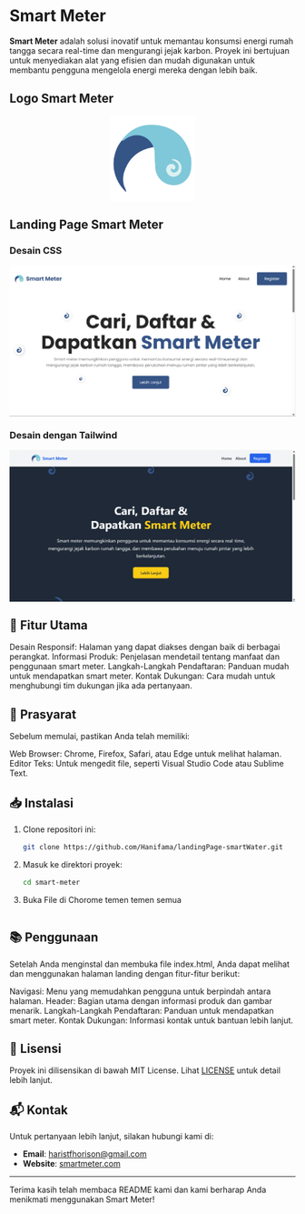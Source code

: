 # **Smart Meter**

**Smart Meter** adalah solusi inovatif untuk memantau konsumsi energi rumah tangga secara real-time dan mengurangi jejak karbon. Proyek ini bertujuan untuk menyediakan alat yang efisien dan mudah digunakan untuk membantu pengguna mengelola energi mereka dengan lebih baik.

## **Logo Smart Meter** 

<img src="./assets/logo.png" alt="Smart Meter Logo" width="150" style="display:block; margin: 0 auto;"/>

## **Landing Page Smart Meter**

### **Desain CSS**

<img src="./assets/css.png" alt="Smart Meter Landing Page CSS" width="600" style="display:block; margin: 0 auto;"/>

### **Desain dengan Tailwind**

<img src="./assets/tailwind.png" alt="Smart Meter Landing Page Tailwind" width="600" style="display:block; margin: 0 auto;"/>

## 🚀 Fitur Utama
Desain Responsif: Halaman yang dapat diakses dengan baik di berbagai perangkat.
Informasi Produk: Penjelasan mendetail tentang manfaat dan penggunaan smart meter.
Langkah-Langkah Pendaftaran: Panduan mudah untuk mendapatkan smart meter.
Kontak Dukungan: Cara mudah untuk menghubungi tim dukungan jika ada pertanyaan.
## 🔧 Prasyarat
Sebelum memulai, pastikan Anda telah memiliki:

Web Browser: Chrome, Firefox, Safari, atau Edge untuk melihat halaman.
Editor Teks: Untuk mengedit file, seperti Visual Studio Code atau Sublime Text.
## 📥 Instalasi

1. Clone repositori ini:

    ```bash
    git clone https://github.com/Hanifama/landingPage-smartWater.git
    ```

2. Masuk ke direktori proyek:

    ```bash
    cd smart-meter
    ```

3. Buka File di Chorome temen temen semua
    ```

## 📚 Penggunaan

Setelah Anda menginstal dan membuka file index.html, Anda dapat melihat dan menggunakan halaman landing dengan fitur-fitur berikut:

Navigasi: Menu yang memudahkan pengguna untuk berpindah antara halaman.
Header: Bagian utama dengan informasi produk dan gambar menarik.
Langkah-Langkah Pendaftaran: Panduan untuk mendapatkan smart meter.
Kontak Dukungan: Informasi kontak untuk bantuan lebih lanjut.

## 📜 Lisensi

Proyek ini dilisensikan di bawah MIT License. Lihat [LICENSE](path/to/LICENSE) untuk detail lebih lanjut.

## 📬 Kontak

Untuk pertanyaan lebih lanjut, silakan hubungi kami di:

- **Email**: haristfhorison@gmail.com
- **Website**: [smartmeter.com](https://water-meter.pptik.id/)

---

Terima kasih telah membaca README kami dan kami berharap Anda menikmati menggunakan Smart Meter!
